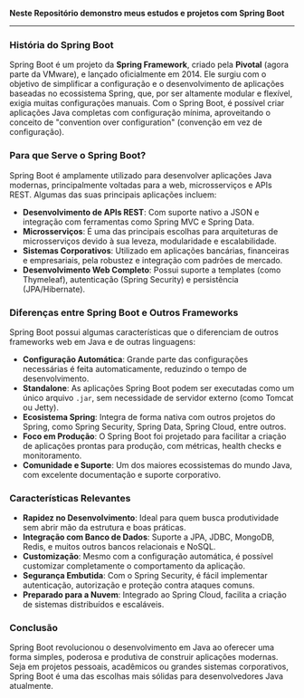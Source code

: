 **Neste Repositório demonstro meus estudos e projetos com Spring Boot**

---

### História do Spring Boot

Spring Boot é um projeto da **Spring Framework**, criado pela **Pivotal** (agora parte da VMware), e lançado oficialmente em 2014. Ele surgiu com o objetivo de simplificar a configuração e o desenvolvimento de aplicações baseadas no ecossistema Spring, que, por ser altamente modular e flexível, exigia muitas configurações manuais. Com o Spring Boot, é possível criar aplicações Java completas com configuração mínima, aproveitando o conceito de "convention over configuration" (convenção em vez de configuração).

### Para que Serve o Spring Boot?

Spring Boot é amplamente utilizado para desenvolver aplicações Java modernas, principalmente voltadas para a web, microsserviços e APIs REST. Algumas das suas principais aplicações incluem:

- **Desenvolvimento de APIs REST**: Com suporte nativo a JSON e integração com ferramentas como Spring MVC e Spring Data.
- **Microsserviços**: É uma das principais escolhas para arquiteturas de microsserviços devido à sua leveza, modularidade e escalabilidade.
- **Sistemas Corporativos**: Utilizado em aplicações bancárias, financeiras e empresariais, pela robustez e integração com padrões de mercado.
- **Desenvolvimento Web Completo**: Possui suporte a templates (como Thymeleaf), autenticação (Spring Security) e persistência (JPA/Hibernate).

### Diferenças entre Spring Boot e Outros Frameworks

Spring Boot possui algumas características que o diferenciam de outros frameworks web em Java e de outras linguagens:

- **Configuração Automática**: Grande parte das configurações necessárias é feita automaticamente, reduzindo o tempo de desenvolvimento.
- **Standalone**: As aplicações Spring Boot podem ser executadas como um único arquivo `.jar`, sem necessidade de servidor externo (como Tomcat ou Jetty).
- **Ecosistema Spring**: Integra de forma nativa com outros projetos do Spring, como Spring Security, Spring Data, Spring Cloud, entre outros.
- **Foco em Produção**: O Spring Boot foi projetado para facilitar a criação de aplicações prontas para produção, com métricas, health checks e monitoramento.
- **Comunidade e Suporte**: Um dos maiores ecossistemas do mundo Java, com excelente documentação e suporte corporativo.

### Características Relevantes

- **Rapidez no Desenvolvimento**: Ideal para quem busca produtividade sem abrir mão da estrutura e boas práticas.
- **Integração com Banco de Dados**: Suporte a JPA, JDBC, MongoDB, Redis, e muitos outros bancos relacionais e NoSQL.
- **Customização**: Mesmo com a configuração automática, é possível customizar completamente o comportamento da aplicação.
- **Segurança Embutida**: Com o Spring Security, é fácil implementar autenticação, autorização e proteção contra ataques comuns.
- **Preparado para a Nuvem**: Integrado ao Spring Cloud, facilita a criação de sistemas distribuídos e escaláveis.

### Conclusão

Spring Boot revolucionou o desenvolvimento em Java ao oferecer uma forma simples, poderosa e produtiva de construir aplicações modernas. Seja em projetos pessoais, acadêmicos ou grandes sistemas corporativos, Spring Boot é uma das escolhas mais sólidas para desenvolvedores Java atualmente.


